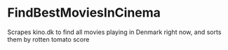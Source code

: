 # FindBestMoviesInCinema
Scrapes kino.dk to find all movies playing in Denmark right now, and sorts them by rotten tomato score
